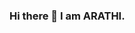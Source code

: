 ### Hi there 👋 I am ARATHI.

<!--
**Arathi-S124/Arathi-S124** is a ✨ _special_ ✨ repository because its `README.md` (this file) appears on your GitHub profile.

- 🔭 I’m currently working on the pentesting field.
- 🌱 I’m currently learning on implementation of security on Cloud Technology.

